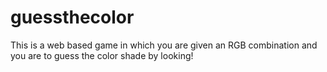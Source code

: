 # guessthecolor
This is a web based game in which you are given an RGB combination and you are to guess the color shade by looking!
